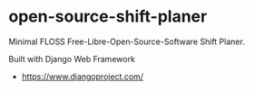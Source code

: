 # open-source-shift-planer
Minimal FLOSS Free-Libre-Open-Source-Software Shift Planer.

Built with Django Web Framework
- https://www.djangoproject.com/
